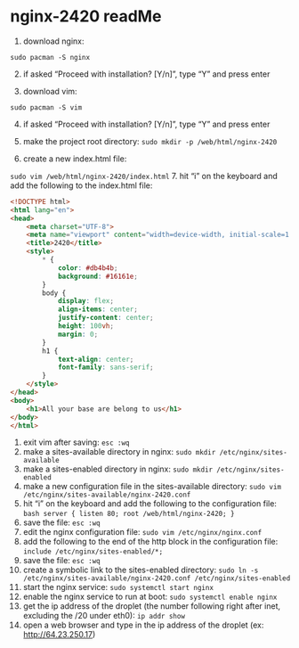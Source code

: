 
# nginx-2420 readMe

1. download nginx: 

`sudo pacman -S nginx`

 2. if asked “Proceed with installation? [Y/n]”, type “Y” and press enter 

1. download vim:

`sudo pacman -S vim`

 4. if asked “Proceed with installation? [Y/n]”, type “Y” and press enter 

1. make the project root directory:
`sudo mkdir -p /web/html/nginx-2420` 

 6. create a new index.html file: 

`sudo vim /web/html/nginx-2420/index.html`
7. hit “i” on the keyboard and add the following to the index.html file:

```html
<!DOCTYPE html>
<html lang="en">
<head>
    <meta charset="UTF-8">
    <meta name="viewport" content="width=device-width, initial-scale=1.0">
    <title>2420</title>
    <style>
        * {
            color: #db4b4b;
            background: #16161e;
        }
        body {
            display: flex;
            align-items: center;
            justify-content: center;
            height: 100vh;
            margin: 0;
        }
        h1 {
            text-align: center;
            font-family: sans-serif;
        }
    </style>
</head>
<body>
    <h1>All your base are belong to us</h1>
</body>
</html>
```

1. exit vim after saving: `esc :wq`
2. make a sites-available directory in nginx:
`sudo mkdir /etc/nginx/sites-available`
3. make a sites-enabled directory in nginx:
`sudo mkdir /etc/nginx/sites-enabled`
4. make a new configuration file in the sites-available directory:
`sudo vim /etc/nginx/sites-available/nginx-2420.conf`
5. hit “i” on the keyboard and add the following to the
configuration file:
`bash server { listen 80; root /web/html/nginx-2420; }`
6. save the file: `esc :wq`
7. edit the nginx configuration file:
`sudo vim /etc/nginx/nginx.conf`
8. add the following to the end of the http block in the
configuration file:
`include /etc/nginx/sites-enabled/*;`
9. save the file: `esc :wq`
10. create a symbolic link to the sites-enabled directory:
`sudo ln -s /etc/nginx/sites-available/nginx-2420.conf /etc/nginx/sites-enabled`
11. start the nginx service:
`sudo systemctl start nginx`
12. enable the nginx service to run at boot:
`sudo systemctl enable nginx`
13. get the ip address of the droplet (the number following right
after inet, excluding the /20 under eth0):
`ip addr show`
14. open a web browser and type in the ip address of the droplet (ex:
http://64.23.250.17)